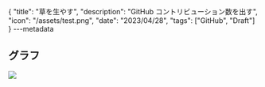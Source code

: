{
"title": "草を生やす",
"description": "GitHub コントリビューション数を出す",
"icon": "/assets/test.png",
"date": "2023/04/28",
"tags": ["GitHub", "Draft"]
}
---metadata

## グラフ

![](https://contributes.obake.land/api/contributes?userName=2ndPINEW)
